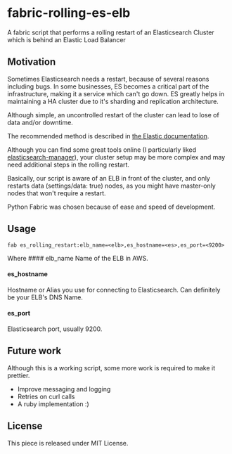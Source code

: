 # fabric-rolling-es-elb
A fabric script that performs a rolling restart of an Elasticsearch Cluster which is behind an Elastic Load Balancer

## Motivation
Sometimes Elasticsearch needs a restart, because of several reasons including bugs.
In some businesses, ES becomes a critical part of the infrastructure, making it a service which can't go down.
ES greatly helps in maintaining a HA cluster due to it's sharding and replication architecture.

Although simple, an uncontrolled restart of the cluster can lead to lose of data and/or downtime.

The recommended method is described in [the Elastic documentation](https://www.elastic.co/guide/en/elasticsearch/guide/current/_rolling_restarts.html).

Although you can find some great tools online (I particularly liked [elasticsearch-manager](https://github.com/boldfield/elasticsearch-manager)), your cluster setup may be more complex and may need additional steps in the rolling restart.

Basically, our script is aware of an ELB in front of the cluster, and only restarts data (settings/data: true) nodes, as you might have master-only nodes that won't require a restart.

Python Fabric was chosen because of ease and speed of development.

## Usage
    fab es_rolling_restart:elb_name=<elb>,es_hostname=<es>,es_port=<9200>

Where
#### elb_name
Name of the ELB in AWS.

#### es_hostname
Hostname or Alias you use for connecting to Elasticsearch. Can definitely be your ELB's DNS Name.

#### es_port
Elasticsearch port, usually 9200.

## Future work
Although this is a working script, some more work is required to make it prettier.

* Improve messaging and logging
* Retries on curl calls
* A ruby implementation :)

## License
This piece is released under MIT License.
